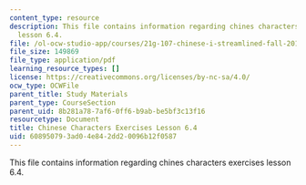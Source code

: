 ```yaml
---
content_type: resource
description: This file contains information regarding chines characters exercises
  lesson 6.4.
file: /ol-ocw-studio-app/courses/21g-107-chinese-i-streamlined-fall-2014/608950793ad04e842dd20096b12f0587_MIT21G_107F14_L6_st4_6.4.pdf
file_size: 149869
file_type: application/pdf
learning_resource_types: []
license: https://creativecommons.org/licenses/by-nc-sa/4.0/
ocw_type: OCWFile
parent_title: Study Materials
parent_type: CourseSection
parent_uid: 8b281a78-7af6-0ff6-b9ab-be5bf3c13f16
resourcetype: Document
title: Chinese Characters Exercises Lesson 6.4
uid: 60895079-3ad0-4e84-2dd2-0096b12f0587
---
```

This file contains information regarding chines characters exercises lesson 6.4.